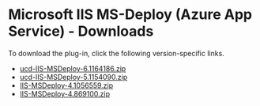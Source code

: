 
# Microsoft IIS MS-Deploy (Azure App Service) - Downloads

To download the plug-in, click the following version-specific links.


- [ucd-IIS-MSDeploy-6.1164186.zip](https://raw.githubusercontent.com/UrbanCode/IBM-UCD-PLUGINS/main/files/IIS-MSDeploy/ucd-IIS-MSDeploy-6.1164186.zip)
- [ucd-IIS-MSDeploy-5.1154090.zip](https://raw.githubusercontent.com/UrbanCode/IBM-UCD-PLUGINS/main/files/IIS-MSDeploy/ucd-IIS-MSDeploy-5.1154090.zip)
- [IIS-MSDeploy-4.1056559.zip](https://raw.githubusercontent.com/UrbanCode/IBM-UCD-PLUGINS/main/files/IIS-MSDeploy/IIS-MSDeploy-4.1056559.zip)
- [IIS-MSDeploy-4.869100.zip](https://raw.githubusercontent.com/UrbanCode/IBM-UCD-PLUGINS/main/files/IIS-MSDeploy/IIS-MSDeploy-4.869100.zip)
